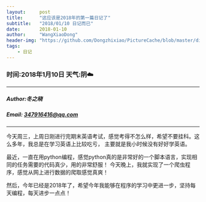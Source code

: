 ```yaml
---
layout:     post
title:      "这应该是2018年的第一篇日记了"
subtitle:   "2018/01/10 日记而已"
date:       2018-01-10
author:     "WangXiaoDong"
header-img: "https://github.com/Dongzhixiao/PictureCache/blob/master/diaryPic/20180110.jpg?raw=true"
tags:
    - 日记
---
```



### 时间:2018年1月10日 天气:阴:cloud:
-----
#####   Author:冬之晓
#####   Email: 347916416@qq.com
----------

今天周三，上周日刚进行完期末英语考试，感觉考得不怎么样，希望不要挂科。这么多年，我总是在学习英语上比较吃亏，
主要就是我小时候没有好好学英语。

最近，一直在用python编程，感觉python真的是非常好的一个脚本语言，实现相同的任务需要的代码真少，用的非常舒服！
今天晚上，我就实现了一个爬虫程序，感觉从网上进行数据的爬取感觉真爽！

然后，今年已经是2018年了，希望今年我能够在程序的学习中更进一步，坚持每天编程，每天进步一点点！